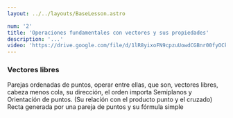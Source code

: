 ```yaml
---
layout: ../../layouts/BaseLesson.astro

num: '2'
title: 'Operaciones fundamentales con vectores y sus propiedades'
description: '...'
video: 'https://drive.google.com/file/d/1lR8yixoFN9cpzuUowdCGBnr00fyOCkv2/preview'
---
```


### Vectores libres

Parejas ordenadas de puntos, operar entre ellas, que son, vectores libres, cabeza menos cola, su dirección, el orden importa
Semiplanos y Orientación de puntos. (Su relación con el producto punto y el cruzado)
Recta generada por una pareja de puntos y su fórmula simple